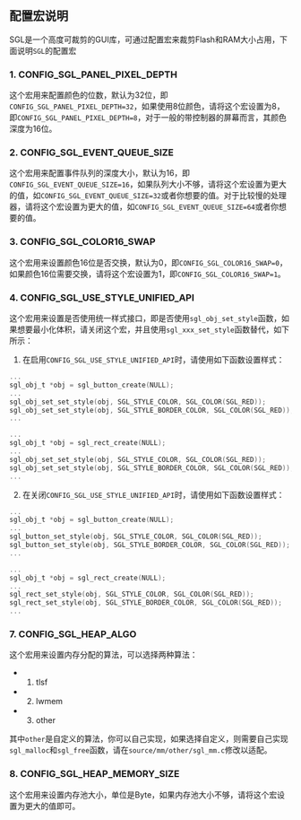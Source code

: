 ## 配置宏说明
SGL是一个高度可裁剪的GUI库，可通过配置宏来裁剪Flash和RAM大小占用，下面说明`SGL`的配置宏

### 1. CONFIG_SGL_PANEL_PIXEL_DEPTH
这个宏用来配置颜色的位数，默认为32位，即`CONFIG_SGL_PANEL_PIXEL_DEPTH=32`，如果使用8位颜色，请将这个宏设置为8，即`CONFIG_SGL_PANEL_PIXEL_DEPTH=8`，对于一般的带控制器的屏幕而言，其颜色深度为16位。

### 2. CONFIG_SGL_EVENT_QUEUE_SIZE
这个宏用来配置事件队列的深度大小，默认为16，即`CONFIG_SGL_EVENT_QUEUE_SIZE=16`，如果队列大小不够，请将这个宏设置为更大的值，如`CONFIG_SGL_EVENT_QUEUE_SIZE=32`或者你想要的值。对于比较慢的处理器，请将这个宏设置为更大的值，如`CONFIG_SGL_EVENT_QUEUE_SIZE=64`或者你想要的值。

### 3. CONFIG_SGL_COLOR16_SWAP
这个宏用来设置颜色16位是否交换，默认为0，即`CONFIG_SGL_COLOR16_SWAP=0`，如果颜色16位需要交换，请将这个宏设置为1，即`CONFIG_SGL_COLOR16_SWAP=1`。

### 4. CONFIG_SGL_USE_STYLE_UNIFIED_API
这个宏用来设置是否使用统一样式接口，即是否使用`sgl_obj_set_style`函数，如果想要最小化体积，请关闭这个宏，并且使用`sgl_xxx_set_style`函数替代，如下所示：   
1. 在启用`CONFIG_SGL_USE_STYLE_UNIFIED_API`时，请使用如下函数设置样式：  
```c
...
sgl_obj_t *obj = sgl_button_create(NULL);
...
sgl_obj_set_set_style(obj, SGL_STYLE_COLOR, SGL_COLOR(SGL_RED));
sgl_obj_set_set_style(obj, SGL_STYLE_BORDER_COLOR, SGL_COLOR(SGL_RED));
...

...
sgl_obj_t *obj = sgl_rect_create(NULL);
...
sgl_obj_set_set_style(obj, SGL_STYLE_COLOR, SGL_COLOR(SGL_RED));
sgl_obj_set_set_style(obj, SGL_STYLE_BORDER_COLOR, SGL_COLOR(SGL_RED));
...
```
2. 在关闭`CONFIG_SGL_USE_STYLE_UNIFIED_API`时，请使用如下函数设置样式：  
```c
...
sgl_obj_t *obj = sgl_button_create(NULL);
...
sgl_button_set_style(obj, SGL_STYLE_COLOR, SGL_COLOR(SGL_RED));
sgl_button_set_style(obj, SGL_STYLE_BORDER_COLOR, SGL_COLOR(SGL_RED));
...

...
sgl_obj_t *obj = sgl_rect_create(NULL);
...
sgl_rect_set_style(obj, SGL_STYLE_COLOR, SGL_COLOR(SGL_RED));
sgl_rect_set_style(obj, SGL_STYLE_BORDER_COLOR, SGL_COLOR(SGL_RED));
...

```
### 7. CONFIG_SGL_HEAP_ALGO
这个宏用来设置内存分配的算法，可以选择两种算法：
- 1. tlsf
- 2. lwmem
- 3. other

其中`other`是自定义的算法，你可以自己实现，如果选择自定义，则需要自己实现`sgl_malloc`和`sgl_free`函数，请在`source/mm/other/sgl_mm.c`修改以适配。

### 8. CONFIG_SGL_HEAP_MEMORY_SIZE
这个宏用来设置内存池大小，单位是Byte，如果内存池大小不够，请将这个宏设置为更大的值即可。
